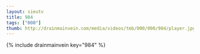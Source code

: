 ```yaml
--- 
layout: sieutv
title: 984
tags: ["000"]
thumb: http://drainmainvein.com/media/videos/tmb/000/000/984/player.jpg
---
```

{% include drainmainvein key="984" %} 
